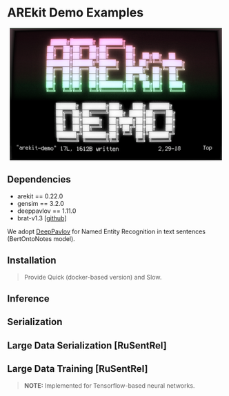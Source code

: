 # AREkit Demo Examples

<p align="center">
    <img src="logo.png"/>
</p>

## Dependencies

* arekit == 0.22.0
* gensim == 3.2.0
* deeppavlov == 1.11.0
* brat-v1.3 [[github]](https://github.com/nlplab/brat)

We adopt [DeepPavlov](https://github.com/deepmipt/DeepPavlov) 
for Named Entity Recognition in text sentences (BertOntoNotes model).

## Installation
> Provide Quick (docker-based version) and Slow.

## Inference

## Serialization 

## Large Data Serialization [RuSentRel]

## Large Data Training [RuSentRel]

> **NOTE:** Implemented for Tensorflow-based neural networks.